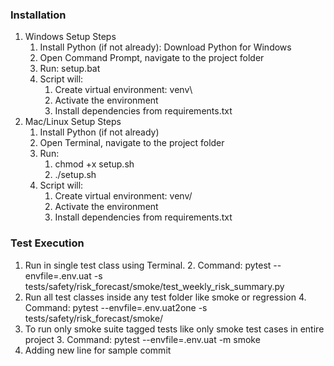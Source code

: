 ### Installation
1. Windows Setup Steps
	1. Install Python (if not already): Download Python for Windows
	2. Open Command Prompt, navigate to the project folder
	3. Run: setup.bat
	4. Script will:
		1. Create virtual environment: venv\
		2. Activate the environment
		3. Install dependencies from requirements.txt
2. Mac/Linux Setup Steps
	1. Install Python (if not already)
	2. Open Terminal, navigate to the project folder
	3. Run: 
       1. chmod +x setup.sh
       2. ./setup.sh
	4. Script will:
		1. Create virtual environment: venv/
		2. Activate the environment
        3. Install dependencies from requirements.txt

### Test Execution
1. Run in single test class using Terminal. 
   2. Command:   pytest --envfile=.env.uat -s tests/safety/risk_forecast/smoke/test_weekly_risk_summary.py
3. Run all test classes inside any test folder like smoke or regression 
   4. Command:  pytest --envfile=.env.uat2one -s tests/safety/risk_forecast/smoke/
2. To run only smoke suite tagged tests like only smoke test cases in entire project
   3. Command: pytest --envfile=.env.uat -m smoke
4. Adding new line for sample commit
